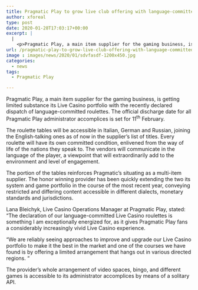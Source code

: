 ```yaml
---
title: Pragmatic Play to grow live club offering with language-committed roulettes
author: xforeal 
type: post
date: 2020-01-28T17:03:17+00:00
excerpt: |
  |
    <p>Pragmatic Play, a main item supplier for the gaming business, is acquiring restricted substance its Live Casino portfolio with the recently reported dispatch of language-devoted roulettes </p>
url: /pragmatic-play-to-grow-live-club-offering-with-language-committed-roulettes/
image : images/news/2020/01/sdvfasdf-1200x450.jpg
categories:
  - news
tags:
  - Pragmatic Play

---
```

Pragmatic Play, a main item supplier for the gaming business, is getting limited substance its Live Casino portfolio with the recently declared dispatch of language-committed roulettes. The official discharge date for all Pragmatic Play administrator accomplices is set for 11<sup>th</sup> February.

The roulette tables will be accessible in Italian, German and Russian, joining the English-talking ones as of now in the supplier’s list of titles. Every roulette will have its own committed condition, enlivened from the way of life of the nations they speak to. The vendors will communicate in the language of the player, a viewpoint that will extraordinarily add to the environment and level of engagement.

The portion of the tables reinforces Pragmatic’s situating as a multi-item supplier. The honor winning provider has been quickly extending the two its system and game portfolio in the course of the most recent year, conveying restricted and differing content accessible in different dialects, monetary standards and jurisdictions.

Lana Bleichyk, Live Casino Operations Manager at Pragmatic Play, stated: “The declaration of our language-committed Live Casino roulettes is something I am exceptionally energized for, as it gives Pragmatic Play fans a considerably increasingly vivid Live Casino experience.

“We are reliably seeing approaches to improve and upgrade our Live Casino portfolio to make it the best in the market and one of the courses we have found is by offering a limited arrangement that hangs out in various directed regions. “

The provider’s whole arrangement of video spaces, bingo, and different games is accessible to its administrator accomplices by means of a solitary API.